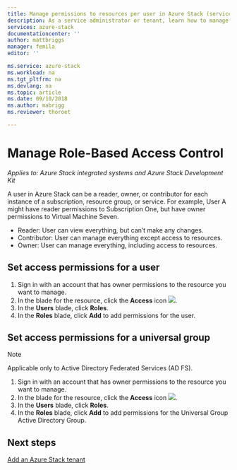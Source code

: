 ```yaml
---
title: Manage permissions to resources per user in Azure Stack (service administrator and tenant) | Microsoft Docs
description: As a service administrator or tenant, learn how to manage RBAC permissions.
services: azure-stack
documentationcenter: ''
author: mattbriggs
manager: femila
editor: ''

ms.service: azure-stack
ms.workload: na
ms.tgt_pltfrm: na
ms.devlang: na
ms.topic: article
ms.date: 09/10/2018
ms.author: mabrigg
ms.reviewer: thoroet

---
```

# Manage Role-Based Access Control

*Applies to: Azure Stack integrated systems and Azure Stack Development Kit*

A user in Azure Stack can be a reader, owner, or contributor for each instance of a subscription, resource group, or service. For example, User A might have reader permissions to Subscription One, but have owner permissions to Virtual Machine Seven.

 - Reader: User can view everything, but can’t make any changes.
 - Contributor: User can manage everything except access to resources.
 - Owner: User can manage everything, including access to resources.

## Set access permissions for a user

1. Sign in with an account that has owner permissions to the resource you want to manage.
2. In the blade for the resource, click the **Access** icon ![](media/azure-stack-manage-permissions/image1.png).
3. In the **Users** blade, click **Roles**.
4. In the **Roles** blade, click **Add** to add permissions for the user.

## Set access permissions for a universal group 

> [!Note]  
Applicable only to Active Directory Federated Services (AD FS).

1. Sign in with an account that has owner permissions to the resource you want to manage.
2. In the blade for the resource, click the **Access** icon ![](media/azure-stack-manage-permissions/image1.png).
3. In the **Users** blade, click **Roles**.
4. In the **Roles** blade, click **Add** to add permissions for the Universal Group Active Directory Group.

## Next steps
[Add an Azure Stack tenant](azure-stack-add-new-user-aad.md)

